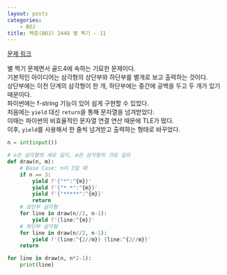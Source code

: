 ```yaml
---
layout: posts
categories:
    - BOJ
title: 백준(BOJ) 2448 별 찍기 - 11
---
```


[문제 링크](https://www.acmicpc.net/problem/2448)

별 찍기 문제면서 골드4에 속하는 기묘한 문제이다.  
기본적인 아이디어는 삼각형의 상단부와 하단부를 별개로 보고 출력하는 것이다.  
상단부에는 이전 단계의 삼각형이 한 개, 하단부에는 중간에 공백을 두고 두 개가 있기 때문이다.  
파이썬에는 f-string 기능이 있어 쉽게 구현할 수 있었다.  
처음에는 `yield` 대신 `return`을 통해 문자열을 넘겨받았다.  
이때는 파이썬의 비효율적인 문자열 연결 연산 때문에 TLE가 떴다.  
이후, `yield`를 사용해서 한 줄씩 넘겨받고 출력하는 형태로 바꾸었다.

```python
n = int(input())

# n은 삼각형의 세로 길이, m은 삼각형의 가로 길이
def draw(n, m):
    # Base Case: n이 3일 때
    if n == 3: 
        yield f'{"*":^{m}}'
        yield f'{"* *":^{m}}'
        yield f'{"*****":^{m}}'
        return
    # 상단부 삼각형
    for line in draw(n//2, n-1):
        yield f'{line:^{m}}'
    # 하단부 삼각형 
    for line in draw(n//2, n-1):
        yield f'{line:^{2//m}} {line:^{2//m}}'
    return

for line in draw(n, n*2-1):
    print(line)
```
